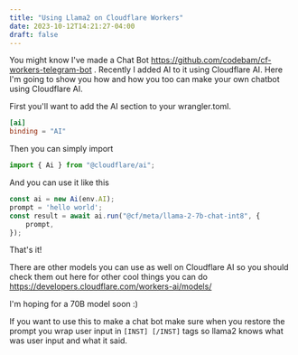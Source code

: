 ```yaml
---
title: "Using Llama2 on Cloudflare Workers"
date: 2023-10-12T14:21:27-04:00
draft: false
---
```


You might know I've made a Chat Bot
https://github.com/codebam/cf-workers-telegram-bot . Recently I added AI to it
using Cloudflare AI. Here I'm going to show you how and how you too can make
your own chatbot using Cloudflare AI.

First you'll want to add the AI section to your wrangler.toml.

```toml
[ai]
binding = "AI"
```

Then you can simply import

```javascript
import { Ai } from "@cloudflare/ai";
```

And you can use it like this

```javascript
const ai = new Ai(env.AI);
prompt = 'hello world';
const result = await ai.run("@cf/meta/llama-2-7b-chat-int8", {
    prompt,
});
```

That's it!

There are other models you can use as well on Cloudflare AI so you should check
them out here for other cool things you can do
https://developers.cloudflare.com/workers-ai/models/

I'm hoping for a 70B model soon :)

If you want to use this to make a chat bot make sure when you restore the
prompt you wrap user input in `[INST] [/INST]` tags so llama2 knows what was
user input and what it said.
